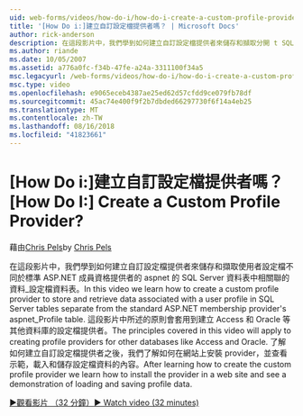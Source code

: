 ```yaml
---
uid: web-forms/videos/how-do-i/how-do-i-create-a-custom-profile-provider
title: '[How Do i:]建立自訂設定檔提供者嗎？ | Microsoft Docs'
author: rick-anderson
description: 在這段影片中，我們學到如何建立自訂設定檔提供者來儲存和擷取分開 t SQL Server 資料表中的使用者設定檔相關聯的資料...
ms.author: riande
ms.date: 10/05/2007
ms.assetid: a776a0fc-f34b-47fe-a24a-3311100f34a5
msc.legacyurl: /web-forms/videos/how-do-i/how-do-i-create-a-custom-profile-provider
msc.type: video
ms.openlocfilehash: e9065eceb4387ae25ed62d57cfdd9ce079fb78df
ms.sourcegitcommit: 45ac74e400f9f2b7dbded66297730f6f14a4eb25
ms.translationtype: MT
ms.contentlocale: zh-TW
ms.lasthandoff: 08/16/2018
ms.locfileid: "41823661"
---
```

<a name="how-do-i-create-a-custom-profile-provider"></a><span data-ttu-id="0f181-104">[How Do i:]建立自訂設定檔提供者嗎？</span><span class="sxs-lookup"><span data-stu-id="0f181-104">[How Do I:] Create a Custom Profile Provider?</span></span>
====================
<span data-ttu-id="0f181-105">藉由[Chris Pels](https://twitter.com/chrispels)</span><span class="sxs-lookup"><span data-stu-id="0f181-105">by [Chris Pels](https://twitter.com/chrispels)</span></span>

<span data-ttu-id="0f181-106">在這段影片中，我們學到如何建立自訂設定檔提供者來儲存和擷取使用者設定檔不同於標準 ASP.NET 成員資格提供者的 aspnet 的 SQL Server 資料表中相關聯的資料\_設定檔資料表。</span><span class="sxs-lookup"><span data-stu-id="0f181-106">In this video we learn how to create a custom profile provider to store and retrieve data associated with a user profile in SQL Server tables separate from the standard ASP.NET membership provider's aspnet\_Profile table.</span></span> <span data-ttu-id="0f181-107">這段影片中所述的原則會套用到建立 Access 和 Oracle 等其他資料庫的設定檔提供者。</span><span class="sxs-lookup"><span data-stu-id="0f181-107">The principles covered in this video will apply to creating profile providers for other databases like Access and Oracle.</span></span> <span data-ttu-id="0f181-108">了解如何建立自訂設定檔提供者之後，我們了解如何在網站上安裝 provider，並查看示範，載入和儲存設定檔資料的內容。</span><span class="sxs-lookup"><span data-stu-id="0f181-108">After learning how to create the custom profile provider we learn how to install the provider in a web site and see a demonstration of loading and saving profile data.</span></span>

[<span data-ttu-id="0f181-109">&#9654;觀看影片 （32 分鐘）</span><span class="sxs-lookup"><span data-stu-id="0f181-109">&#9654; Watch video (32 minutes)</span></span>](https://channel9.msdn.com/Blogs/ASP-NET-Site-Videos/how-do-i-create-a-custom-profile-provider)
